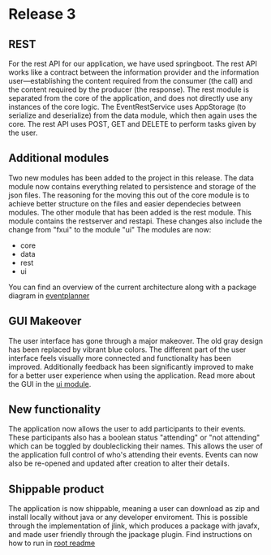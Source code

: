 # Release 3

## REST

For the rest API for our application, we have used springboot. The rest API works like a contract between the information provider and the information user—establishing the content required from the consumer (the call) and the content required by the producer (the response). The rest module is separated from the core of the application, and does not directly use any instances of the core logic. The EventRestService uses AppStorage (to serialize and deserialize) from the data module, which then again uses the core. The rest API uses POST, GET and DELETE to perform tasks given by the user.  

## Additional modules

Two new modules has been added to the project in this release. The data module now contains everything related to persistence and storage of the json files. The reasoning for the moving this out of the core module is to achieve better structure on the files and easier dependecies between modules. The other module that has been added is the rest module. This module contains the restserver and restapi. These changes also include the change from "fxui" to the module "ui"
The modules are now:

- core
- data
- rest
- ui

You can find an overview of the current architecture along with a package diagram in [eventplanner](https://gitlab.stud.idi.ntnu.no/it1901/groups-2022/gr2221/gr2221/-/tree/master/eventplanner/)

## GUI Makeover

The user interface has gone through a major makeover. The old gray design has been replaced by vibrant blue colors. The different part of the user interface feels visually more connected and functionality has been improved. Additionally feedback has been significantly improved to make for a better user experience when using the application. Read more about the GUI in the [ui module](https://gitlab.stud.idi.ntnu.no/it1901/groups-2022/gr2221/gr2221/-/tree/master/eventplanner/ui).

## New functionality

The application now allows the user to add participants to their events. These participants also has a boolean status "attending" or "not attending" which can be toggled by doubleclicking their names. This allows the user of the application full control of who's attending their events. Events can now also be re-opened and updated after creation to alter their details.

## Shippable product

The application is now shippable, meaning a user can download as zip and install locally without java or any developer enviroment. This is possible through the implementation of jlink, which produces a package with javafx, and made user friendly through the jpackage plugin. Find instructions on how to run in [root readme](https://gitlab.stud.idi.ntnu.no/it1901/groups-2022/gr2221/gr2221/-/tree/master/eventplanner/)
